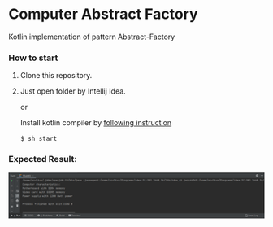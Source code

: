 # Computer Abstract Factory

Kotlin implementation of pattern Abstract-Factory

### How to start
1. Clone this repository.
2. Just open folder by Intellij Idea.

      or

    Install kotlin compiler by [following instruction](https://kotlinlang.org/docs/tutorials/command-line.html)

    ```
    $ sh start
    ```

### Expected Result:

![illustration](app.png)